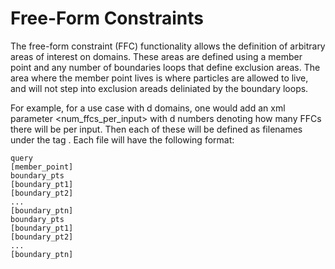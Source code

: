 # Free-Form Constraints


The free-form constraint (FFC) functionality allows the definition of arbitrary areas of interest on domains. These areas are defined using a member point and any number of boundaries loops that define exclusion areas. The area where the member point lives is where particles are allowed to live, and will not step into exclusion areads deliniated by the boundary loops.

For example, for a use case with d domains, one would add an xml parameter <num_ffcs_per_input> with d numbers denoting how many FFCs there will be per input. Then each of these will be defined as filenames under the tag <ffcs>. Each file will have the following format:

```
query
[member_point]
boundary_pts
[boundary_pt1]
[boundary_pt2]
...
[boundary_ptn]
boundary_pts
[boundary_pt1]
[boundary_pt2]
...
[boundary_ptn]
```
